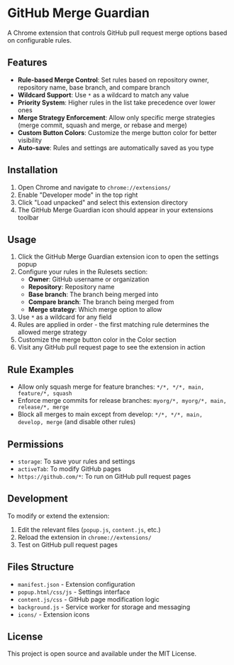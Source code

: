 # GitHub Merge Guardian

A Chrome extension that controls GitHub pull request merge options based on configurable rules.

## Features

- **Rule-based Merge Control**: Set rules based on repository owner, repository name, base branch, and compare branch
- **Wildcard Support**: Use `*` as a wildcard to match any value
- **Priority System**: Higher rules in the list take precedence over lower ones
- **Merge Strategy Enforcement**: Allow only specific merge strategies (merge commit, squash and merge, or rebase and merge)
- **Custom Button Colors**: Customize the merge button color for better visibility
- **Auto-save**: Rules and settings are automatically saved as you type

## Installation

1. Open Chrome and navigate to `chrome://extensions/`
2. Enable "Developer mode" in the top right
3. Click "Load unpacked" and select this extension directory
4. The GitHub Merge Guardian icon should appear in your extensions toolbar

## Usage

1. Click the GitHub Merge Guardian extension icon to open the settings popup
2. Configure your rules in the Rulesets section:
   - **Owner**: GitHub username or organization
   - **Repository**: Repository name
   - **Base branch**: The branch being merged into
   - **Compare branch**: The branch being merged from
   - **Merge strategy**: Which merge option to allow
3. Use `*` as a wildcard for any field
4. Rules are applied in order - the first matching rule determines the allowed merge strategy
5. Customize the merge button color in the Color section
6. Visit any GitHub pull request page to see the extension in action

## Rule Examples

- Allow only squash merge for feature branches: `*/*, */*, main, feature/*, squash`
- Enforce merge commits for release branches: `myorg/*, myorg/*, main, release/*, merge`
- Block all merges to main except from develop: `*/*, */*, main, develop, merge` (and disable other rules)

## Permissions

- `storage`: To save your rules and settings
- `activeTab`: To modify GitHub pages
- `https://github.com/*`: To run on GitHub pull request pages

## Development

To modify or extend the extension:

1. Edit the relevant files (`popup.js`, `content.js`, etc.)
2. Reload the extension in `chrome://extensions/`
3. Test on GitHub pull request pages

## Files Structure

- `manifest.json` - Extension configuration
- `popup.html/css/js` - Settings interface
- `content.js/css` - GitHub page modification logic
- `background.js` - Service worker for storage and messaging
- `icons/` - Extension icons

## License

This project is open source and available under the MIT License.
